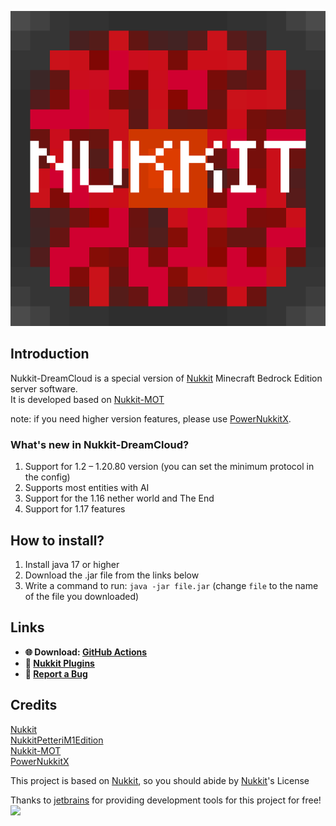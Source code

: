 ![Nukkit-DreamCloud](.github/images/banner.png)  

## Introduction
Nukkit-DreamCloud is a special version of [Nukkit](https://github.com/CloudburstMC/Nukkit) Minecraft Bedrock Edition server software.  
It is developed based on [Nukkit-MOT](https://github.com/MemoriesOfTime/Nukkit-MOT)

note: if you need higher version features, please use [PowerNukkitX](https://github.com/PowerNukkitX/PowerNukkitX).

### What's new in Nukkit-DreamCloud?
1. Support for 1.2 – 1.20.80 version (you can set the minimum protocol in the config)
2. Supports most entities with AI
3. Support for the 1.16 nether world and The Еnd
4. Support for 1.17 features

## How to install?
1. Install java 17 or higher
3. Download the .jar file from the links below
4. Write a command to run: `java -jar file.jar` (change `file` to the name of the file you downloaded)

## Links
- __🌐 Download: [GitHub Actions](https://github.com/explorer3039/Nukkit-Littlepick/actions/workflows/maven.yml?query=branch%3Amaster)__
- __🔌 [Nukkit Plugins](https://cloudburstmc.org/resources/categories/nukkit-plugins.1/)__
- __🐞 [Report a Bug](https://github.com/explorer3039/Nukkit-Littlepick/issues/new/choose)__

## Credits
[Nukkit](https://github.com/CloudburstMC/Nukkit)  
[NukkitPetteriM1Edition](https://github.com/PetteriM1/NukkitPetteriM1Edition)  
[Nukkit-MOT](https://github.com/MemoriesOfTime/Nukkit-MOT)  
[PowerNukkitX](https://github.com/PowerNukkitX/PowerNukkitX)

This project is based on [Nukkit](https://github.com/CloudburstMC/Nukkit), so you should abide by [Nukkit](https://github.com/CloudburstMC/Nukkit)'s License

Thanks to [jetbrains](https://jb.gg/OpenSourceSupport) for providing development tools for this project for free!  
[<img src="https://resources.jetbrains.com/storage/products/company/brand/logos/jb_beam.png" width="200"/>](https://jb.gg/OpenSourceSupport)

